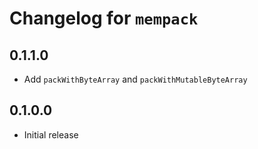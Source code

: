 # Changelog for `mempack`

## 0.1.1.0

* Add `packWithByteArray` and `packWithMutableByteArray`

## 0.1.0.0

* Initial release
